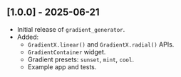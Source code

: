 ## [1.0.0] - 2025-06-21

- Initial release of `gradient_generator`.
- Added:
    - `GradientX.linear()` and `GradientX.radial()` APIs.
    - `GradientContainer` widget.
    - Gradient presets: `sunset`, `mint`, `cool`.
    - Example app and tests.
